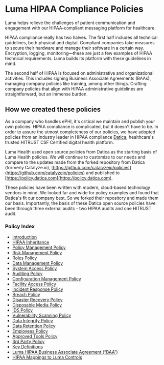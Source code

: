 # Luma HIPAA Compliance Policies

Luma helps relieve the challenges of patient communication and engagement with our HIPAA-compliant messaging platform for healthcare.

HIPAA compliance really has two halves. The first half includes all technical guidelines, both physical and digital. Compliant companies take measures to secure their hardware and manage their software in a certain way. Encryption, logging, monitoring—these are just a few examples of HIPAA technical requirements. Luma builds its platform with these guidelines in mind.

The second half of HIPAA is focused on administrative and organizational activities. This includes signing Business Associate Agreements (BAAs), managing company policies like training, among other things. Crafting company policies that align with HIPAA administrative guidelines are straightforward, but an immense burden.

## How we created these policies

As a company who handles ePHI, it's critical we maintain and publish your own policies. HIPAA compliance is complicated, but it doesn't have to be. In order to assure the utmost completeness of our policies, we have adopted policies from an industry leader in HIPAA compliance [Datica](htts://datica.com), healthcare's trusted HITRUST CSF Certified digital health platform.

Luma Health used open source policies from Datica as the starting basis of Luma Health policies. We will continue to customize to our needs and compare to the updates made from the forked repository from Datica (formerly Catalyze.io), [https://github.com/catalyzeio/policies](https://github.com/catalyzeio/policies) and published to [https://policy.datica.com](https://policy.datica.com).

These policies have been written with modern, cloud-based technology vendors in mind. We looked far and wide for policy examples and found that Datica's fit our company best. So we forked their repository and made them our basis. Importantly, the basis of these Datica open source policies have been through three external audits - two HIPAA audits and one HITRUST audit.

### Policy Index

* [Introduction](source/sections/01-introduction.md)
* [HIPAA Inheritance](source/sections/02-hipaa_inheritance.md)
* [Policy Management Policy](source/sections/03-policy_management_policy.md)
* [Risk Management Policy](source/sections/04-risk_management_policy.md)
* [Roles Policy](source/sections/05-roles_policy.md)
* [Data Management Policy](source/sections/06-data_management_policy.md)
* [System Access Policy](source/sections/07-systems_access_policy.md)
* [Auditing Policy](source/sections/08-auditing_policy.md)
* [Configuration Management Policy](source/sections/09-configuration_management_policy.md)
* [Facility Access Policy](source/sections/10-facility_access_policy.md)
* [Incident Response Policy](source/sections/11-incident_response_policy.md)
* [Breach Policy](source/sections/12-breach_policy.md)
* [Disaster Recovery Policy](source/sections/13-disaster_recovery_policy.md)
* [Disposable Media Policy](source/sections/14-disposable_media_policy.md)
* [IDS Policy](source/sections/15-ids_policy.md)
* [Vulnerability Scanning Policy](source/sections/16-vulnerability_scanning_policy.md)
* [Data Integrity Policy](source/sections/17-data_integrity_policy.md)
* [Data Retention Policy](source/sections/18-data_retention_policy.md)
* [Employees Policy](source/sections/19-employees_policy.md)
* [Approved Tools Policy](source/sections/20-approved_tools_policy.md)
* [3rd Party Policy](source/sections/21-3rd_party_policy.md)
* [Key Definitions](source/sections/22-key_definitions.md)
* [Luma HIPAA Business Associate Agreement (“BAA”)](source/sections/23-luma_hipaa_business_associate_agreement.md)
* [HIPAA Mappings to Luma Controls](source/sections/24-hipaa_mapping_to_luma_controls.md)
